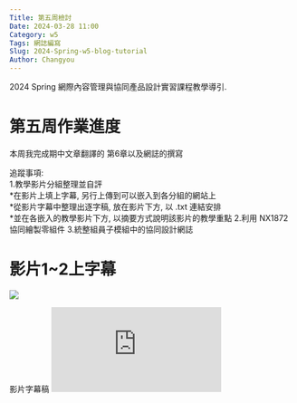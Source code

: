 ```yaml
---
Title: 第五周檢討 
Date: 2024-03-28 11:00
Category: w5
Tags: 網誌編寫
Slug: 2024-Spring-w5-blog-tutorial
Author: Changyou
---
```


2024 Spring 網際內容管理與協同產品設計實習課程教學導引.

<!-- PELICAN_END_SUMMARY -->
# 第五周作業進度
本周我完成期中文章翻譯的 第6章以及網誌的撰寫

追蹤事項:\
1.教學影片分組整理並自評\
*在影片上填上字幕, 另行上傳到可以嵌入到各分組的網站上\
*從影片字幕中整理出逐字稿, 放在影片下方, 以 .txt 連結安排\
*並在各嵌入的教學影片下方, 以摘要方式說明該影片的教學重點
2.利用 NX1872 協同繪製零組件
3.統整組員子模組中的協同設計網誌

# 影片1~2上字幕
![](https://youtu.be/Wd_KVFVZHmw)

影片字幕稿
![影片1字幕稿](https://github.com/Changyou41123220/cd2024/files/14784743/1.txt)
